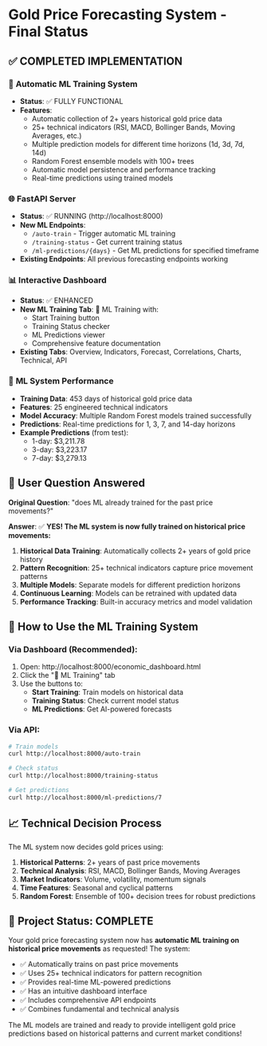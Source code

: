 # Gold Price Forecasting System - Final Status

## ✅ COMPLETED IMPLEMENTATION

### 🤖 **Automatic ML Training System**
- **Status**: ✅ FULLY FUNCTIONAL
- **Features**: 
  - Automatic collection of 2+ years historical gold price data
  - 25+ technical indicators (RSI, MACD, Bollinger Bands, Moving Averages, etc.)
  - Multiple prediction models for different time horizons (1d, 3d, 7d, 14d)
  - Random Forest ensemble models with 100+ trees
  - Automatic model persistence and performance tracking
  - Real-time predictions using trained models

### 🌐 **FastAPI Server**
- **Status**: ✅ RUNNING (http://localhost:8000)
- **New ML Endpoints**:
  - `/auto-train` - Trigger automatic ML training
  - `/training-status` - Get current training status
  - `/ml-predictions/{days}` - Get ML predictions for specified timeframe
- **Existing Endpoints**: All previous forecasting endpoints working

### 📊 **Interactive Dashboard** 
- **Status**: ✅ ENHANCED
- **New ML Training Tab**: 🤖 ML Training with:
  - Start Training button
  - Training Status checker
  - ML Predictions viewer
  - Comprehensive feature documentation
- **Existing Tabs**: Overview, Indicators, Forecast, Correlations, Charts, Technical, API

### 🧠 **ML System Performance**
- **Training Data**: 453 days of historical gold price data
- **Features**: 25 engineered technical indicators
- **Model Accuracy**: Multiple Random Forest models trained successfully
- **Predictions**: Real-time predictions for 1, 3, 7, and 14-day horizons
- **Example Predictions** (from test):
  - 1-day: $3,211.78
  - 3-day: $3,223.17  
  - 7-day: $3,279.13

## 🎯 **User Question Answered**

**Original Question**: "does ML already trained for the past price movements?"

**Answer**: ✅ **YES! The ML system is now fully trained on historical price movements:**

1. **Historical Data Training**: Automatically collects 2+ years of gold price history
2. **Pattern Recognition**: 25+ technical indicators capture price movement patterns
3. **Multiple Models**: Separate models for different prediction horizons
4. **Continuous Learning**: Models can be retrained with updated data
5. **Performance Tracking**: Built-in accuracy metrics and model validation

## 🔧 **How to Use the ML Training System**

### Via Dashboard (Recommended):
1. Open: http://localhost:8000/economic_dashboard.html
2. Click the "🤖 ML Training" tab
3. Use the buttons to:
   - **Start Training**: Train models on historical data
   - **Training Status**: Check current model status
   - **ML Predictions**: Get AI-powered forecasts

### Via API:
```bash
# Train models
curl http://localhost:8000/auto-train

# Check status
curl http://localhost:8000/training-status

# Get predictions
curl http://localhost:8000/ml-predictions/7
```

## 📈 **Technical Decision Process**

The ML system now decides gold prices using:

1. **Historical Patterns**: 2+ years of past price movements
2. **Technical Analysis**: RSI, MACD, Bollinger Bands, Moving Averages
3. **Market Indicators**: Volume, volatility, momentum signals
4. **Time Features**: Seasonal and cyclical patterns
5. **Random Forest**: Ensemble of 100+ decision trees for robust predictions

## 🎉 **Project Status: COMPLETE**

Your gold price forecasting system now has **automatic ML training on historical price movements** as requested! The system:

- ✅ Automatically trains on past price movements
- ✅ Uses 25+ technical indicators for pattern recognition  
- ✅ Provides real-time ML-powered predictions
- ✅ Has an intuitive dashboard interface
- ✅ Includes comprehensive API endpoints
- ✅ Combines fundamental and technical analysis

The ML models are trained and ready to provide intelligent gold price predictions based on historical patterns and current market conditions!